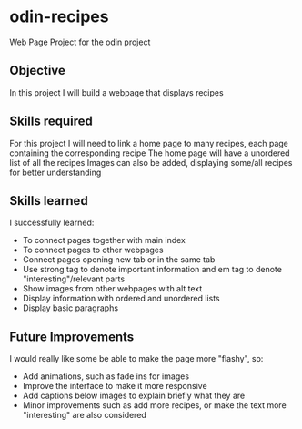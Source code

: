 # odin-recipes
Web Page Project for the odin project
## Objective
In this project I will build a webpage that displays recipes

## Skills required
For this project I will need to link a home page to many recipes, each page containing the corresponding recipe
The home page will have a unordered list of all the recipes
Images can also be added, displaying some/all recipes for better understanding


## Skills learned
I successfully learned:
- To connect pages together with main index
- To connect pages to other webpages
- Connect pages opening new tab or in the same tab
- Use strong tag to denote important information and em tag to denote "interesting"/relevant parts
- Show images from other webpages with alt text
- Display information with ordered and unordered lists
- Display basic paragraphs

## Future Improvements
I would really like some be able to make the page more "flashy", so:
- Add animations, such as fade ins for images
- Improve the interface to make it more responsive
- Add captions below images to explain briefly what they are
- Minor improvements such as add more recipes, or make the text more "interesting" are also considered